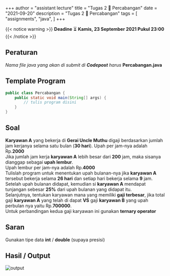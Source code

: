 +++
author = "assistant lecture"
title = "Tugas 2 📝 Percabangan"
date = "2021-09-20"
description = "Tugas 2 📝 Percabangan"
tags = [
    "assignments",
    "java",
]
+++

{{< notice warning >}}
**Deadine** ⏳ **Kamis, 23 September 2021 Pukul 23:00**
{{< /notice >}}

## Peraturan
*Nama file java yang akan di submit di **Codepost** harus* **Percabangan.java**

## Template Program
```java
public class Percabangan {
    public static void main(String[] args) {
        // tulis program disini
    }
}
```

## Soal

**Karyawan A** yang bekerja di **Gerai Uncle Muthu** digaji berdasarkan jumlah jam kerjanya selama satu bulan (**30 hari**). 
Upah per jam-nya adalah Rp.**2000**\
Jika jumlah jam kerja **karyawan A** lebih besar dari **200** jam, maka sisanya dianggap sebagai **upah lembur**.\
Upah lembur per jam-nya adalah Rp.**4000**\
Tulislah program untuk menentukan upah bulanan-nya jika **karyawan A** tersebut
bekerja selama **26 hari** dan setiap hari bekerja selama **9** jam.\
Setelah upah bulanan didapat,
kemudian si **karyawan A** mendapat tunjangan sebesar **25%** dari upah bulanan yang didapat itu.\
Selanjutnya, tentukan karyawan mana yang memiliki **gaji terbesar**, jika total gaji **karyawan A** yang telah di dapat **VS** gaji **karyawan B** yang upah perbulan nya yaitu Rp.**700000**.\
Untuk perbandingan kedua gaji karyawan ini gunakan **ternary operator**

## Saran
Gunakan tipe data **int** / **double** (supaya presisi)

## Hasil / Output
![output](/posts/assets/jawaban-tugas-2.png "Output" )